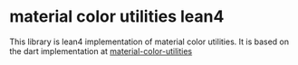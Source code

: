 # material color utilities lean4

This library is lean4 implementation of material color utilities.
It is based on the dart implementation at [material-color-utilities](https://github.com/material-foundation/material-color-utilities.git)

